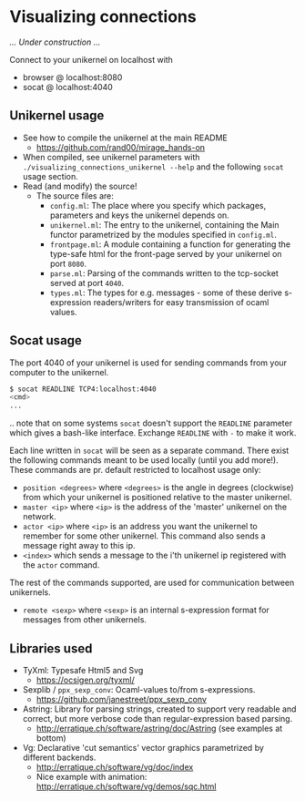 
# Visualizing connections

*... Under construction ...*

Connect to your unikernel on localhost with
* browser @ localhost:8080
* socat @ localhost:4040

## Unikernel usage
* See how to compile the unikernel at the main README 
  * https://github.com/rand00/mirage_hands-on 
* When compiled, see unikernel parameters with `./visualizing_connections_unikernel --help`
  and the following `socat` usage section. 
* Read (and modify) the source! 
  * The source files are:
    * `config.ml`: The place where you specify which packages, parameters
      and keys the unikernel depends on.
    * `unikernel.ml`: The entry to the unikernel, containing the Main functor
      parametrized by the modules specified in `config.ml`.
    * `frontpage.ml`: A module containing a function for generating the
      type-safe html for the front-page served by your unikernel on port
      `8080`.
    * `parse.ml`: Parsing of the commands written to the tcp-socket
      served at port `4040`.
    * `types.ml`: The types for e.g. messages - some of these derive 
      s-expression readers/writers for easy transmission of ocaml
      values.

## Socat usage

The port 4040 of your unikernel is used for sending commands from your
computer to the unikernel.

```bash
$ socat READLINE TCP4:localhost:4040
<cmd>
...
```
.. note that on some systems `socat` doesn't support the `READLINE` parameter
which gives a bash-like interface. Exchange `READLINE` with `-` to make it
work.

Each line written in `socat` will be seen as a separate command. 
There exist the following commands meant to be used locally (until you add more!).
These commands are pr. default restricted to localhost usage only:
* `position <degrees>` where `<degrees>` is the angle in degrees (clockwise) from 
  which your unikernel is positioned relative to the master unikernel.
* `master <ip>` where `<ip>` is the address of the 'master' unikernel on the
  network.
* `actor <ip>` where `<ip>` is an address you want the unikernel to remember
  for some other unikernel. This command also sends a message right away
  to this ip.
* `<index>` which sends a message to the i'th unikernel ip registered with 
  the `actor` command.

The rest of the commands supported, are used for communication between unikernels.
* `remote <sexp>` where `<sexp>` is an internal s-expression format for 
  messages from other unikernels.


## Libraries used

* TyXml: Typesafe Html5 and Svg
  * https://ocsigen.org/tyxml/ 
* Sexplib / `ppx_sexp_conv`: Ocaml-values to/from s-expressions.
  * https://github.com/janestreet/ppx_sexp_conv 
* Astring: Library for parsing strings, created to support very readable 
  and correct, but more verbose code than regular-expression based parsing.
  * http://erratique.ch/software/astring/doc/Astring (see examples at bottom)
* Vg: Declarative 'cut semantics' vector graphics parametrized by different 
  backends.
  * http://erratique.ch/software/vg/doc/index
  * Nice example with animation: http://erratique.ch/software/vg/demos/sqc.html
